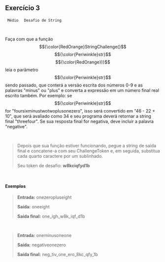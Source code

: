 ## Exercício 3

<code> Médio </code> <code> Desafio de String </code>

<br>

Faça com que a função $${\color{RedOrange}StringChallenge(}$$ $${\color{Periwinkle}str}$$ $${\color{RedOrange})}$$ leia o parâmetro $${\color{Periwinkle}str}$$ sendo passado, que conterá a versão escrita dos números 0-9 e as palavras "minus" ou "plus" e converta a expressão em um número final real escrito também. Por exemplo: se $${\color{Periwinkle}str}$$ for "foursixminustwotwoplusonezero", isso será convertido em "46 - 22 + 10", que será avaliado como 34 e seu programa deverá retornar a string final "threefour". Se sua resposta final for negativa, deve incluir a palavra "negative".

<br>

> Depois que sua função estiver funcionando, pegue a string de saída final e concatene-a com seu ChallengeToken e, em seguida, substitua cada quarto caractere por um sublinhado.
>
> Seu token de desafio: <b>w8kciqfyd1b</b>

<br>

#### Exemplos

> <b>Entrada:</b> onezeropluseight
>
> <b>Saída:</b> oneeight
>
> <b>Saída final:</b> one_igh_w8k_iqf_d1b

<br>

> <b>Entrada:</b> oneminusoneone
>
> <b>Saída:</b> negativeonezero
>
> <b>Saída final:</b> neg_tiv_one_ero_8kc_qfy_1b